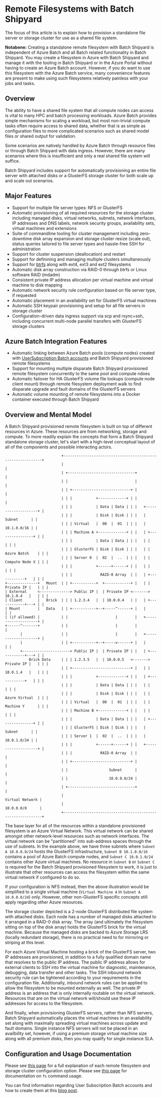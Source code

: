 # Remote Filesystems with Batch Shipyard
The focus of this article is to explain how to provision a standalone
file server or storage cluster for use as a shared file system.

**Notabene:** Creating a standalone remote filesystem with Batch Shipyard is
independent of Azure Batch and all Batch related functionality in Batch
Shipyard. You may create a filesystem in Azure with Batch Shipyard and
manage it with the tooling in Batch Shipyard or in the Azure Portal without
having to create an Azure Batch account. However, if you do want to use
this filesystem with the Azure Batch service, many convenience features
are present to make using such filesystems relatively painless with your
jobs and tasks.

## Overview
The ability to have a shared file system that all compute nodes can access
is vital to many HPC and batch processing workloads. Azure Batch provides
simple mechanisms for scaling a workload, but most non-trivial compute
tasks often require access to shared data, whether that is as simple as
configuration files to more complicated scenarios such as shared model files
or shared output for validation.

Some scenarios are natively handled by Azure Batch through resource files
or through Batch Shipyard with data ingress. However, there are many
scenarios where this is insufficient and only a real shared file system will
suffice.

Batch Shipyard includes support for automatically provisioning an entire
file server with attached disks or a GlusterFS storage cluster for both
scale up and scale out scenarios.

## Major Features
* Support for multiple file server types: NFS or GlusterFS
* Automatic provisioning of all required resources for the storage cluster
including managed disks, virtual networks, subnets, network interfaces, IP
addresses and DNS labels, network security groups, availability sets, virtual
machines and extensions
* Suite of commandline tooling for cluster management including
zero-downtime disk array expansion and storage cluster resize (scale out),
status queries tailored to file server types and hassle-free SSH for
administration
* Support for cluster suspension (deallocation) and restart
* Support for definining and managing multiple clusters simultaneously
* Support for [btrfs](https://en.wikipedia.org/wiki/Btrfs) along with
ext4, ext3 and ext2 filesystems
* Automatic disk array construction via RAID-0 through btrfs or Linux
software RAID (mdadm)
* Consistent private IP address allocation per virtual machine and virtual
machine to disk mapping
* Automatic network security rule configuration based on file server type,
if requested
* Automatic placement in an availability set for GlusterFS virtual machines
* Automatic SSH keypair provisioning and setup for all file servers in
storage cluster
* Configuration-driven data ingress support via scp and rsync+ssh, including
concurrent multi-node parallel transfers with GlusterFS storage clusters

## Azure Batch Integration Features
* Automatic linking between Azure Batch pools (compute nodes) created with
[UserSubscription Batch accounts](https://blogs.technet.microsoft.com/windowshpc/2017/03/17/azure-batch-vnet-and-custom-image-support-for-virtual-machine-pools/)
and Batch Shipyard provisioned remote filesystems
* Support for mounting multiple disparate Batch Shipyard provisioned remote
filesystem concurrently to the same pool and compute ndoes
* Automatic failover for HA GlusterFS volume file lookups (compute node client
mount) through remote filesystem deployment walk to find disparate upgrade and
fault domains of the GlusterFS servers
* Automatic volume mounting of remote filesystems into a Docker container
executed through Batch Shipyard

## Overview and Mental Model
A Batch Shipyard provisioned remote filesystem is built on top of different
resources in Azure. These resources are from networking, storage and
compute. To more readily explain the concepts that form a Batch Shipyard
standalone storage cluster, let's start with a high-level conceptual
layout of all of the components and possible interacting actors.

```
                          +------------------------------------------------------------+
                          |                                                            |
                          | +-------------------------------+                          |
                          | |                               |                          |
                          | | +---------------------------+ |                          |
                          | | |           +-------------+ | |                          |
                          | | |           | Data | Data | | |   +--------------------+ |
                          | | |           | Disk | Disk | | |   |        Subnet      | |
                          | | | Virtual   |  00  |  01  | | |   |        10.1.0.0/16 | |
                          | | | Machine A +-------------+ | |   | +----------------+ | |
                          | | |           | Data | Data | | |   | |                | | |
                          | | | GlusterFS | Disk | Disk | | |   | | Azure Batch    | | |
                          | | | Server 0  |  02  |  ..  | | |   | | Compute Node X | | |
                          | | |           +------+------+ | |   | |                | | |
                          | | |             RAID-0 Array  | |   | +------------+   | | |
+--------------+   Mount  | | +-----------+  +------------+ |   | | Private IP |   | | |
| External     <--------------> Public IP |  | Private IP <-------> 10.1.0.4   |   | | |
| Client       |   Brick  | | | 1.2.3.4   |  | 10.0.0.4   | |   | +------------+---+ | |
| Mount        |   Data   | | +-----------+--+-----^------+ |   |                    | |
| (if allowed) |          | |                      |        |   +--------------------+ |
+------^-------+          | |                      |        |                          |
       |                  | |                      |        |   +--------------------+ |
       |                  | | +-----------+--+-----v------+ |   |                    | |
       +----------------------> Public IP |  | Private IP | |   | +------------+---+ | |
           Brick Data     | | | 1.2.3.5   |  | 10.0.0.5   <-------> Private IP |   | | |
                          | | +---------------------------+ |   | | 10.0.1.4   |   | | |
                          | | |           +-------------+ | |   | +------------+   | | |
                          | | |           | Data | Data | | |   | |                | | |
                          | | |           | Disk | Disk | | |   | | Azure Virtual  | | |
                          | | | Virtual   |  00  |  01  | | |   | | Machine Y      | | |
                          | | | Machine B +-------------+ | |   | |                | | |
                          | | |           | Data | Data | | |   | +----------------+ | |
                          | | | GlusterFS | Disk | Disk | | |   |        Subnet      | |
                          | | | Server 1  |  02  |  ..  | | |   |        10.0.1.0/24 | |
                          | | |           +------+------+ | |   +--------------------+ |
                          | | |             RAID-0 Array  | |                          |
                          | | +---------------------------+ |                          |
                          | |                   Subnet      |                          |
                          | |                   10.0.0.0/24 |                          |
                          | +-------------------------------+                          |
                          |                                            Virtual Network |
                          |                                            10.0.0.0/8      |
                          +------------------------------------------------------------+
```

The base layer for all of the resources within a standalone provisioned
filesystem is an Azure Virtual Network. This virtual network can be shared
amongst other network-level resources such as network interfaces. The virtual
network can be "partitioned" into sub-address spaces through the use of
subnets. In the example above, we have three subnets where
`Subnet A 10.0.0.0/24` hosts the GlusterFS infrastructure,
`Subnet B 10.1.0.0/16` contains a pool of Azure Batch compute nodes, and
`Subnet C 10.0.1.0/24` contains other Azure virtual machines. No resource
in `Subnet B` or `Subnet C` is required for the Batch Shipyard provisioned
filesystem to work, it is just to illustrate that other resources can
access the filesystem within the same virtual network if configured to do
so.

If your configuration is NFS instead, then the above illustration would be
simplified to a single virtual machine (`Virtual Machine A` in
`Subnet A 10.0.0.0/24`) only. However, other non-GlusterFS specific
concepts still apply regarding other Azure resources.

The storage cluster depicted is a 2-node GlusterFS distributed file
system with attached disks. Each node has a number of managed disks attached
to it arranged in a RAID-0 disk array. The array (and ultimately the
filesystem sitting on top of the disk array) holds the GlusterFS brick for
the virtual machine. Because the managed disks are backed to Azure Storage
LRS (locally redundant storage), there is no practical need to for mirroring
or striping at this level.

For each Azure Virtual Machine hosting a brick of the GlusterFS server, two
IP addresses are provisioned, in addition to a fully qualified domain name
that resolves to the public IP address. The public IP address allows for
external clients to SSH into the virtual machine for diagnostic, maintenance,
debugging, data transfer and other tasks. The SSH inbound network security
rule can be tightened according to your requirements in the configuration
file. Additionally, inbound network rules can be applied to allow the
filesystem to be mounted externally as well. The private IP address is an
address that is only internally routable on the virtual network. Resources
that are on the virtual network will/should use these IP addresses for access
to the filesystem.

And finally, when provisioning GlusterFS servers, rather than NFS servers,
Batch Shipyard automatically places the virtual machines in an availability
set along with maximally spreading virtual machines across update and fault
domains. Single instance NFS servers will not be placed in an availbility
set, however, if using a premium storage virtual machine size along with
all premium disks, then you may qualify for single instance SLA.

## Configuration and Usage Documentation
Please see [this page](15-batch-shipyard-configuration-fs.md) for a full
explanation of each remote filesystem and storage cluster configuration
option. Please see [this page](20-batch-shipyard-usage.md) for documentation
on `fs` command usage.

You can find information regarding User Subscription Batch accounts and how
to create them at this
[blog post](https://blogs.technet.microsoft.com/windowshpc/2017/03/17/azure-batch-vnet-and-custom-image-support-for-virtual-machine-pools/).
